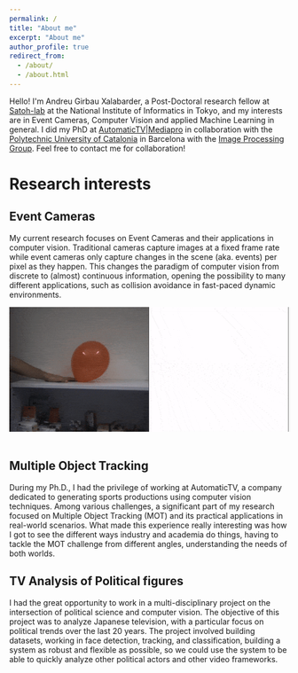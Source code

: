 ```yaml
---
permalink: /
title: "About me"
excerpt: "About me"
author_profile: true
redirect_from: 
  - /about/
  - /about.html
---
```


Hello! I'm Andreu Girbau Xalabarder, a Post-Doctoral research fellow at [Satoh-lab](http://www.satoh-lab.nii.ac.jp/) at the National Institute of Informatics in Tokyo, 
and my interests are in Event Cameras, Computer Vision and applied Machine Learning in general. 
I did my PhD at [AutomaticTV\|Mediapro](https://www.automatic.tv) 
in collaboration with the [Polytechnic University of Catalonia](https://telecos.upc.edu/en) in Barcelona with the [Image Processing Group](https://imatge.upc.edu/web/). 
Feel free to contact me for collaboration!  


Research interests
=====

Event Cameras
-----
My current research focuses on Event Cameras and their applications in computer vision.
Traditional cameras capture images at a fixed frame rate while event cameras only capture changes in the scene (aka. events) per pixel as they happen.
This changes the paradigm of computer vision from discrete to (almost) continuous information, opening the possibility to 
many different applications, such as collision avoidance in fast-paced dynamic environments.

<img src="/images/baloon_popping_lossy.gif" alt="">

<img src="/images/water_bomb_floor_01_128colors_lossy.gif" alt="">


Multiple Object Tracking
------
During my Ph.D., I had the privilege of working at AutomaticTV, a company dedicated to generating sports productions using computer vision techniques. 
Among various challenges, a significant part of my research focused on Multiple Object Tracking (MOT) and its practical applications in real-world scenarios.
What made this experience really interesting was how I got to see the different ways industry and academia do things,
having to tackle the MOT challenge from different angles, understanding the needs of both worlds.


TV Analysis of Political figures
------
I had the great opportunity to work in a multi-disciplinary project on the intersection of political science and computer vision.
The objective of this project was to analyze Japanese television, with a particular focus on political trends over the 
last 20 years.
The project involved building datasets, working in face detection, tracking, and classification, building a system as 
robust and flexible as possible, so we could use the system to be able to quickly analyze other political actors and other video frameworks.



[//]: # (Education)

[//]: # (======)

[//]: # (I received my PhD on March of 2021 by the [Polytechnic University of Catalonia]&#40;https://telecos.upc.edu/ca&#41; &#40;UPC&#41;.)

[//]: # (Thesis Title: Sports broadcasting and multiple object tracking with deep learning methods. [Link]&#40;https://scholar.google.com/citations?view_op=view_citation&hl=en&user=vMmhE-sAAAAJ&sortby=pubdate&citation_for_view=vMmhE-sAAAAJ:LkGwnXOMwfcC&#41;)

[//]: # ()
[//]: # (Master’s Degree in Telecommunications Engineering on February of 2017 by the UPC.)

[//]: # (Thesis Title: Accurate video object tracking using a region-based particle filter. [Link]&#40;https://scholar.google.com/citations?view_op=view_citation&hl=en&user=vMmhE-sAAAAJ&sortby=pubdate&citation_for_view=vMmhE-sAAAAJ:u-x6o8ySG0sC&#41;)

[//]: # ()
[//]: # (Bachelor’s degree in Audiovisual Systems Engineering on February of 2015 by the UPC.)

[//]: # (Thesis Title: Region-based particle filter. [Link]&#40;https://scholar.google.com/citations?view_op=view_citation&hl=en&user=vMmhE-sAAAAJ&sortby=pubdate&citation_for_view=vMmhE-sAAAAJ:u5HHmVD_uO8C&#41;)
